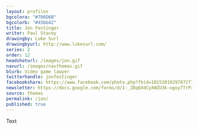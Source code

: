 ```yaml
---
layout: profiles
bgcolora: "#786D6B"
bgcolorb: "#d3bb42"
title: Jon Festinger
writer: Paul Stacey
drawingby: Luke Surl
drawingbyurl: http://www.lukesurl.com/
series: 2
order: 12
headshoturl: /images/jon.gif
navurl: /images/navthomas.gif
blurb: Video game lawyer
twitterhandle: jonfestinger
facebookshare: https://www.facebook.com/photo.php?fbid=10152019297872777
newsletter: https://docs.google.com/forms/d/1-_Z8q6XdCyXWZU3k-ogoy7TrPxhSN7nYHPvjj0MwogA/viewform?entry.239708838=Team+Open+-+Thomas&entry.1860916380&entry.1017428125&entry.1257771276
source: thomas
permalink: /jon/
published: true
---
```


Text